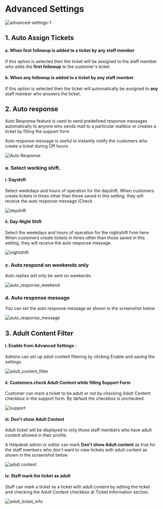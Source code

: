 # Advanced Settings

![advanced-settings-1](https://cloud.githubusercontent.com/assets/8191145/9361197/ee5687da-46b7-11e5-9ef4-032dee4b67f3.png)


## 1. Auto Assign Tickets


#### a. When first followup is added to a ticket by any staff member

If this option is selected then the ticket will be assigned to the staff member who adds the **first followup** to the customer's ticket

#### b. When any followup is added to a ticket by any staff member

If this option is selected then the ticket will automatically be assigned to **any** staff member who answers the ticket.


## 2. Auto response

Auto Response feature is used to send predefined response messages automatically to anyone who sends mail to a particular mailbox or creates a ticket by filling the support form.

Auto response message is useful to instantly notify the customers who create a ticket during Off hours.

![Auto Response](http://git.rtcamp.com/uploads/rtbiz/rtbiz-helpdesk/98282b6aef/Auto_Response.png)

### a. Select working shift.

#### i. Dayshift

Select weekdays and hours of operation for the dayshift. When customers create tickets in times other than those saved in this setting, they will receive the auto response message (Check

![dayshift](http://git.rtcamp.com/uploads/rtbiz/rtbiz-helpdesk/59b8decd0d/dayshift.png)



#### ii. Day-Night Shift
Select the weekdays and hours of operation for the nightshift from here. When customers create tickets in times other than those saved in this setting, they will receive the auto response message.

![nightshift](http://git.rtcamp.com/uploads/rtbiz/rtbiz-helpdesk/f1da898317/nightshift.png)

### c. Auto respond on weekends only

Auto replies will only be sent on weekends.
<br/>

![auto_response_weekend](http://git.rtcamp.com/uploads/rtbiz/rtbiz-helpdesk/50cb7274ae/auto_response_weekend.png)

### d. Auto response message

You can set the auto response message as shown in the screenshot below

![auto_response_message](http://git.rtcamp.com/uploads/rtbiz/rtbiz-helpdesk/5edfcedddd/auto_response_message.png)

## 3. Adult Content Filter

#### i. Enable from Advanced Settings :

Admins can set up adult content filtering by clicking Enable and saving the settings.

![adult_content_filter](http://git.rtcamp.com/uploads/rtbiz/rtbiz-helpdesk/60275e495d/adult_content_filter.png)

#### ii. Customers check Adult Content while filling Support Form

Customer can mark a ticket to be adult or not by checking Adult Content checkbox in the support form. By default the checkbox is unchecked.

![support](http://git.rtcamp.com/rtbiz/rtbiz/uploads/efe7fef540e97417beaa54de635c5019/support.png)


#### iii. Don't show Adult Content

Adult ticket will be displayed to only those staff members who have adult content allowed in their profile.

A Helpdesk admin or editor can mark **Don't show Adult content** as true for the staff members who don't want to view tickets with adult content as shown in the screenshot below

![adult content](https://cloud.githubusercontent.com/assets/8191145/8426820/57a24990-1f30-11e5-8459-e27eac54ccb9.png)


#### iv. Staff mark the ticket as adult

Staff can mark a ticket as a ticket with adult content by editing the ticket and checking the Adult Content checkbox at Ticket Information section.

![adult_ticket_info](http://git.rtcamp.com/uploads/rtbiz/rtbiz-helpdesk/df608d4443/adult_ticket_info.png)

